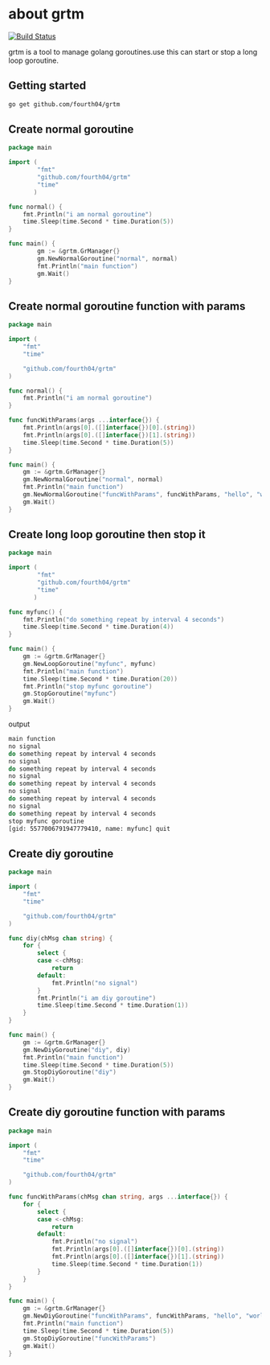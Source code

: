 # about grtm
[![Build Status](https://travis-ci.org/scottkiss/grtm.svg?branch=master)](https://travis-ci.org/scottkiss/grtm)

grtm is a tool to manage golang goroutines.use this can start or stop a long loop goroutine.

## Getting started
```bash
go get github.com/fourth04/grtm
```

## Create normal goroutine

```go
package main

import (
        "fmt"
        "github.com/fourth04/grtm"
        "time"
       )

func normal() {
    fmt.Println("i am normal goroutine")
    time.Sleep(time.Second * time.Duration(5))
}

func main() {
        gm := &grtm.GrManager{}
        gm.NewNormalGoroutine("normal", normal)
        fmt.Println("main function")
        gm.Wait()
}
```

## Create normal goroutine function with params

```go
package main

import (
	"fmt"
	"time"

	"github.com/fourth04/grtm"
)

func normal() {
	fmt.Println("i am normal goroutine")
}

func funcWithParams(args ...interface{}) {
	fmt.Println(args[0].([]interface{})[0].(string))
	fmt.Println(args[0].([]interface{})[1].(string))
	time.Sleep(time.Second * time.Duration(5))
}

func main() {
	gm := &grtm.GrManager{}
	gm.NewNormalGoroutine("normal", normal)
	fmt.Println("main function")
	gm.NewNormalGoroutine("funcWithParams", funcWithParams, "hello", "world")
    gm.Wait()
}
```

## Create long loop goroutine then stop it

```go
package main

import (
        "fmt"
        "github.com/fourth04/grtm"
        "time"
       )

func myfunc() {
	fmt.Println("do something repeat by interval 4 seconds")
	time.Sleep(time.Second * time.Duration(4))
}

func main() {
	gm := &grtm.GrManager{}
	gm.NewLoopGoroutine("myfunc", myfunc)
	fmt.Println("main function")
	time.Sleep(time.Second * time.Duration(20))
	fmt.Println("stop myfunc goroutine")
	gm.StopGoroutine("myfunc")
    gm.Wait()
}
```

output

```bash
main function
no signal
do something repeat by interval 4 seconds
no signal
do something repeat by interval 4 seconds
no signal
do something repeat by interval 4 seconds
no signal
do something repeat by interval 4 seconds
no signal
do something repeat by interval 4 seconds
stop myfunc goroutine
[gid: 5577006791947779410, name: myfunc] quit
```

## Create diy goroutine

```go
package main

import (
	"fmt"
	"time"

	"github.com/fourth04/grtm"
)

func diy(chMsg chan string) {
	for {
		select {
		case <-chMsg:
			return
		default:
			fmt.Println("no signal")
		}
		fmt.Println("i am diy goroutine")
		time.Sleep(time.Second * time.Duration(1))
	}
}

func main() {
	gm := &grtm.GrManager{}
	gm.NewDiyGoroutine("diy", diy)
	fmt.Println("main function")
	time.Sleep(time.Second * time.Duration(5))
    gm.StopDiyGoroutine("diy")
    gm.Wait()
}
```

## Create diy goroutine function with params

```go
package main

import (
	"fmt"
	"time"

	"github.com/fourth04/grtm"
)

func funcWithParams(chMsg chan string, args ...interface{}) {
	for {
		select {
		case <-chMsg:
			return
		default:
            fmt.Println("no signal")
            fmt.Println(args[0].([]interface{})[0].(string))
            fmt.Println(args[0].([]interface{})[1].(string))
            time.Sleep(time.Second * time.Duration(1))
        }
	}
}

func main() {
	gm := &grtm.GrManager{}
	gm.NewDiyGoroutine("funcWithParams", funcWithParams, "hello", "world")
	fmt.Println("main function")
	time.Sleep(time.Second * time.Duration(5))
	gm.StopDiyGoroutine("funcWithParams")
    gm.Wait()
}
```
